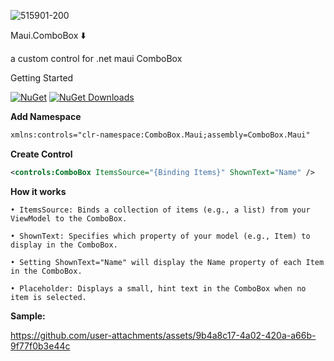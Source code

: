 ![515901-200](https://github.com/user-attachments/assets/8d35eb74-f195-4117-ad83-06e2a83b92c4)

Maui.ComboBox ⬇️

a custom control for .net maui ComboBox

Getting Started

[![NuGet](https://img.shields.io/nuget/v/ComboBox.Maui.svg)](https://www.nuget.org/packages/ComboBox.Maui/) [![NuGet Downloads](https://img.shields.io/nuget/dt/ComboBox.Maui.svg)](https://www.nuget.org/packages/ComboBox.Maui/)



**Add Namespace**
```xml
xmlns:controls="clr-namespace:ComboBox.Maui;assembly=ComboBox.Maui"
```
**Create Control**
```xml
<controls:ComboBox ItemsSource="{Binding Items}" ShownText="Name" />
```
**How it works**

```
• ItemsSource: Binds a collection of items (e.g., a list) from your ViewModel to the ComboBox.

• ShownText: Specifies which property of your model (e.g., Item) to display in the ComboBox.

• Setting ShownText="Name" will display the Name property of each Item in the ComboBox.

• Placeholder: Displays a small, hint text in the ComboBox when no item is selected.
```
**Sample:**

https://github.com/user-attachments/assets/9b4a8c17-4a02-420a-a66b-9f77f0b3e44c

